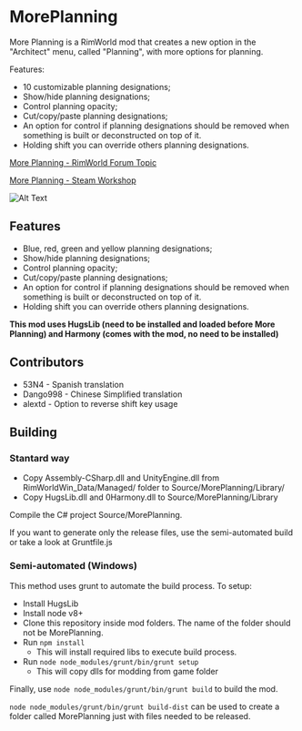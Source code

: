 # MorePlanning

More Planning is a RimWorld mod that creates a new option in the "Architect" menu, called "Planning", with more options for planning.
                                     
Features:
- 10 customizable planning designations;
- Show/hide planning designations;
- Control planning opacity;
- Cut/copy/paste planning designations;
- An option for control if planning designations should be removed when something is built or deconstructed on top of it.
- Holding shift you can override others planning designations.

[More Planning - RimWorld Forum Topic](https://ludeon.com/forums/index.php?topic=31045.0)

[More Planning - Steam Workshop](http://steamcommunity.com/sharedfiles/filedetails/?id=881100382)

![Alt Text](http://i66.tinypic.com/244uzx4.png)

## Features
- Blue, red, green and yellow planning designations;
- Show/hide planning designations;
- Control planning opacity;
- Cut/copy/paste planning designations;
- An option for control if planning designations should be removed when something is built or deconstructed on top of it.
- Holding shift you can override others planning designations.

**This mod uses HugsLib (need to be installed and loaded before More Planning) and Harmony (comes with the mod, no need to be installed)**

## Contributors
- 53N4 - Spanish translation
- Dango998 - Chinese Simplified translation
- alextd - Option to reverse shift key usage

## Building

### Stantard way

- Copy Assembly-CSharp.dll and UnityEngine.dll from RimWorldWin_Data/Managed/ folder to Source/MorePlanning/Library/
- Copy HugsLib.dll and 0Harmony.dll to Source/MorePlanning/Library

Compile the C# project Source/MorePlanning.

If you want to generate only the release files, use the semi-automated build or take a look at Gruntfile.js

### Semi-automated (Windows)

This method uses grunt to automate the build process. To setup:

- Install HugsLib
- Install node v8+
- Clone this repository inside mod folders. The name of the folder should not be MorePlanning.
- Run `npm install`
  - This will install required libs to execute build process.
- Run `node node_modules/grunt/bin/grunt setup`
  - This will copy dlls for modding from game folder

Finally, use `node node_modules/grunt/bin/grunt build` to build the mod.

`node node_modules/grunt/bin/grunt build-dist` can be used to create a folder called MorePlanning just with files needed to be released.